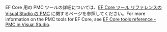 <span data-ttu-id="a7134-101">EF Core 用の PMC ツールの詳細については、[EF Core ツール リファレンスの Visual Studio の PMC](/ef/core/miscellaneous/cli/powershell) に関するページを参照してください。</span><span class="sxs-lookup"><span data-stu-id="a7134-101">For more information on the PMC tools for EF Core, see [EF Core tools reference - PMC in Visual Studio](/ef/core/miscellaneous/cli/powershell).</span></span>